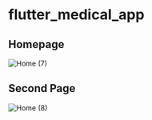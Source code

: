 # flutter_medical_app

## Homepage
![Home (7)](https://user-images.githubusercontent.com/62948764/121813985-66f9c780-cc8e-11eb-83ed-66d62eb7c511.png)


## Second Page
![Home (8)](https://user-images.githubusercontent.com/62948764/121813984-62cdaa00-cc8e-11eb-9de9-b9196117a235.png)

